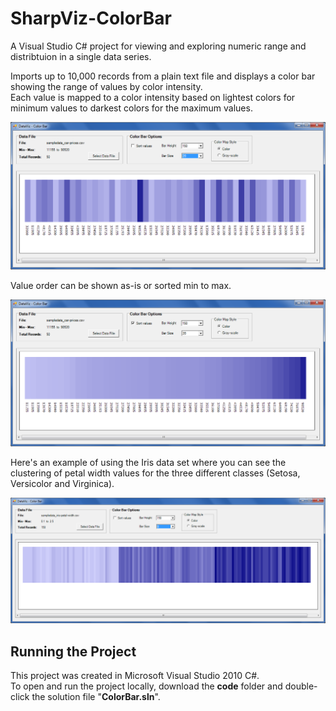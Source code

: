 # SharpViz-ColorBar
A Visual Studio C# project for viewing and exploring numeric range and distribtuion in a single data series.

Imports up to 10,000 records from a plain text file and displays a color bar showing the range of values by color intensity.  
Each value is mapped to a color intensity based on lightest colors for minimum values to darkest colors for the maximum values.

![ColorBar screenshot example](/images/sharpviz-colorbar-screenshot-1.png "ColorBar with car prices data series")

Value order can be shown as-is or sorted min to max.  

![ColorBar sort example](/images/sharpviz-colorbar-screenshot-2.png "Car prices sorted in ascending order")

Here's an example of using the Iris data set where you can see the clustering of petal width values for the three different classes (Setosa, Versicolor and Virginica).  

![ColorBar Iris data set example](/images/sharpviz-colorbar-screenshot-3.png "Iris petal width values and clustering")

## Running the Project
This project was created in Microsoft Visual Studio 2010 C#.  
To open and run the project locally, download the **code** folder and double-click the solution file "**ColorBar.sln**".
